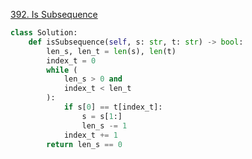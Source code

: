 [392. Is Subsequence](https://leetcode.com/problems/is-subsequence)

```python
class Solution:
    def isSubsequence(self, s: str, t: str) -> bool:
        len_s, len_t = len(s), len(t)
        index_t = 0
        while (
            len_s > 0 and
            index_t < len_t
        ):
            if s[0] == t[index_t]:
                s = s[1:]
                len_s -= 1
            index_t += 1
        return len_s == 0

```
